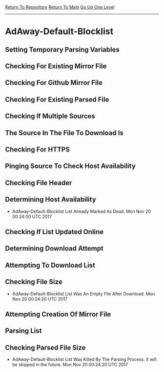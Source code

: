 [Return To Repository](https://github.com/deathbybandaid/piholeparser/)
[Return To Main](https://github.com/deathbybandaid/piholeparser/blob/master/RecentRunLogs/Mainlog.md)
[Go Up One Level](https://github.com/deathbybandaid/piholeparser/blob/master/RecentRunLogs/TopLevelScripts/30-Processing-Blacklists.md)
____________________________________
# AdAway-Default-Blocklist
## Setting Temporary Parsing Variables
## Checking For Existing Mirror File
## Checking For Github Mirror File
## Checking For Existing Parsed File
## Checking If Multiple Sources
## The Source In The File To Download Is
## Checking For HTTPS
## Pinging Source To Check Host Availability
## Checking File Header
## Determining Host Availability
* AdAway-Default-Blocklist List Already Marked As Dead. Mon Nov 20 00:24:00 UTC 2017
## Checking If List Updated Online
## Determining Download Attempt
## Attempting To Download List
## Checking File Size
* AdAway-Default-Blocklist List Was An Empty File After Download. Mon Nov 20 00:24:20 UTC 2017
## Attempting Creation Of Mirror File
## Parsing List
## Checking Parsed File Size
* AdAway-Default-Blocklist List Was Killed By The Parsing Process. It will be skipped in the future. Mon Nov 20 00:24:20 UTC 2017
